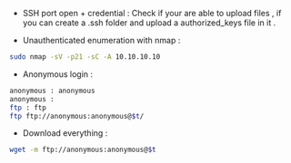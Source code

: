 - SSH port open + credential   :
Check if your are able to upload files  ,  if you can create a .ssh folder and upload a authorized_keys file in it .

- Unauthenticated enumeration with nmap :

```sh
sudo nmap -sV -p21 -sC -A 10.10.10.10
```

- Anonymous login :
```sh
anonymous : anonymous
anonymous :
ftp : ftp
ftp ftp://anonymous:anonymous@$t/
```

- Download everything : 
```sh
wget -m ftp://anonymous:anonymous@$t
```


